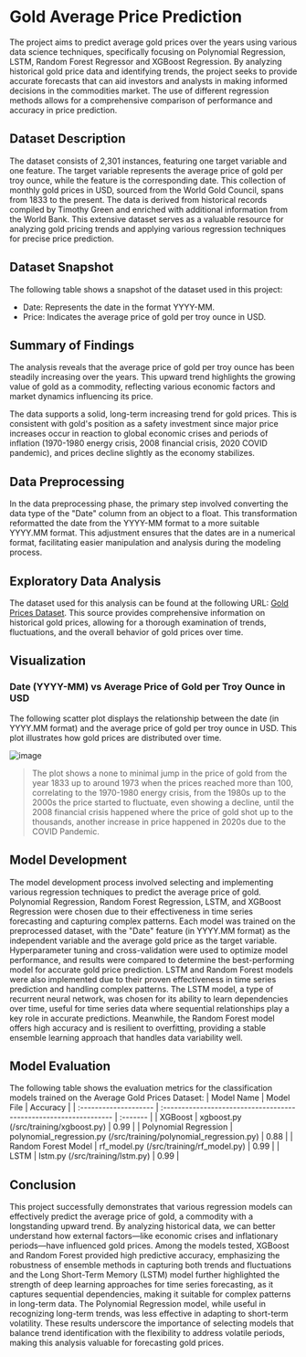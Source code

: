 # Gold Average Price Prediction

The project aims to predict average gold prices over the years using various data science techniques, specifically focusing on Polynomial Regression, LSTM, Random Forest Regressor and XGBoost Regression. By analyzing historical gold price data and identifying trends, the project seeks to provide accurate forecasts that can aid investors and analysts in making informed decisions in the commodities market. The use of different regression methods allows for a comprehensive comparison of performance and accuracy in price prediction.

## Dataset Description

The dataset consists of 2,301 instances, featuring one target variable and one feature. The target variable represents the average price of gold per troy ounce, while the feature is the corresponding date. This collection of monthly gold prices in USD, sourced from the World Gold Council, spans from 1833 to the present. The data is derived from historical records compiled by Timothy Green and enriched with additional information from the World Bank. This extensive dataset serves as a valuable resource for analyzing gold pricing trends and applying various regression techniques for precise price prediction.

## Dataset Snapshot
The following table shows a snapshot of the dataset used in this project:
- Date: Represents the date in the format YYYY-MM.
- Price: Indicates the average price of gold per troy ounce in USD.

## Summary of Findings

The analysis reveals that the average price of gold per troy ounce has been steadily increasing over the years. This upward trend highlights the growing value of gold as a commodity, reflecting various economic factors and market dynamics influencing its price.

The data supports a solid, long-term increasing trend for gold prices. This is consistent with gold's position as a safety investment since major price increases occur in reaction to global economic crises and periods of inflation (1970-1980 energy crisis, 2008 financial crisis, 2020 COVID pandemic), and prices decline slightly as the economy stabilizes. 

## Data Preprocessing

In the data preprocessing phase, the primary step involved converting the data type of the "Date" column from an object to a float. This transformation reformatted the date from the YYYY-MM format to a more suitable YYYY.MM format. This adjustment ensures that the dates are in a numerical format, facilitating easier manipulation and analysis during the modeling process.

## Exploratory Data Analysis

The dataset used for this analysis can be found at the following URL: [Gold Prices Dataset](https://datahub.io/core/gold-prices). This source provides comprehensive information on historical gold prices, allowing for a thorough examination of trends, fluctuations, and the overall behavior of gold prices over time.

## Visualization

### Date (YYYY-MM) vs Average Price of Gold per Troy Ounce in USD

The following scatter plot displays the relationship between the date (in YYYY.MM format) and the average price of gold per troy ounce in USD. This plot illustrates how gold prices are distributed over time.

![image](https://github.com/user-attachments/assets/2cb477f9-fba0-4620-96ff-88b4e26424e8)

> The plot shows a none to minimal jump in the price of gold from the year 1833 up to around 1973 when the prices reached more than 100, correlating to the 1970-1980 energy crisis, from the 1980s up to the 2000s the price started to fluctuate, even showing a decline, until the 2008 financial crisis happened where the price of gold shot up to the thousands, another increase in price happened in 2020s due to the COVID Pandemic. 

## Model Development

The model development process involved selecting and implementing various regression techniques to predict the average price of gold. Polynomial Regression, Random Forest Regression, LSTM, and XGBoost Regression were chosen due to their effectiveness in time series forecasting and capturing complex patterns. Each model was trained on the preprocessed dataset, with the "Date" feature (in YYYY.MM format) as the independent variable and the average gold price as the target variable. Hyperparameter tuning and cross-validation were used to optimize model performance, and results were compared to determine the best-performing model for accurate gold price prediction. LSTM and Random Forest models were also implemented due to their proven effectiveness in time series prediction and handling complex patterns. The LSTM model, a type of recurrent neural network, was chosen for its ability to learn dependencies over time, useful for time series data where sequential relationships play a key role in accurate predictions. Meanwhile, the Random Forest model offers high accuracy and is resilient to overfitting, providing a stable ensemble learning approach that handles data variability well.

## Model Evaluation

The following table shows the evaluation metrics for the classification models trained on the Average Gold Prices Dataset:
| Model Name            | Model File                                                        | Accuracy |
| :-------------------- | :---------------------------------------------------------------- | :------- |
| XGBoost               | xgboost.py (/src/training/xgboost.py)                             | 0.99     |
| Polynomial Regression | polynomial_regression.py (/src/training/polynomial_regression.py) | 0.88     |
| Random Forest Model   | rf_model.py (/src/training/rf_model.py)                           | 0.99     |
| LSTM                  | lstm.py (/src/training/lstm.py)                                   | 0.99     |

## Conclusion

This project successfully demonstrates that various regression models can effectively predict the average price of gold, a commodity with a longstanding upward trend. By analyzing historical data, we can better understand how external factors—like economic crises and inflationary periods—have influenced gold prices. Among the models tested, XGBoost and Random Forest provided high predictive accuracy, emphasizing the robustness of ensemble methods in capturing both trends and fluctuations and the Long Short-Term Memory (LSTM) model further highlighted the strength of deep learning approaches for time series forecasting, as it captures sequential dependencies, making it suitable for complex patterns in long-term data. The Polynomial Regression model, while useful in recognizing long-term trends, was less effective in adapting to short-term volatility. These results underscore the importance of selecting models that balance trend identification with the flexibility to address volatile periods, making this analysis valuable for forecasting gold prices.
